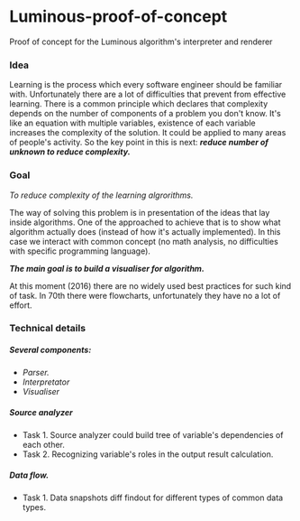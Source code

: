 # Luminous-proof-of-concept
Proof of concept for the Luminous algorithm's interpreter and renderer

### Idea

Learning is the process which every software engineer should be familiar with. Unfortunately there are a lot of difficulties that prevent from effective learning. There is a common principle which declares that complexity depends on the number of components of a problem you don't know. It's like an equation with multiple variables, existence of each variable increases the complexity of the solution. It could be applied to many areas of people's activity. So the key point in this is next: ***reduce number of unknown to reduce complexity.***

### Goal

*To reduce complexity of the learning algrorithms.*

The way of solving this problem is in presentation of the ideas that lay inside algorithms.
One of the approached to achieve that is to show what algorithm actually does (instead of how it's actually implemented). In this case we interact with common concept (no math analysis, no difficulties with specific programming language).

***The main goal is to build a visualiser for algorithm.***

At this moment (2016) there are no widely used best practices for such kind of task. In 70th there were flowcharts, unfortunately they have no a lot of effort. 

### Technical details

##### Several components:
- *Parser.*
- *Interpretator*
- *Visualiser*

##### Source analyzer

- Task 1. Source analyzer could build tree of variable's dependencies of each other.
- Task 2. Recognizing variable's roles in the output result calculation.

##### Data flow.
- Task 1. Data snapshots diff findout for different types of common data types.

